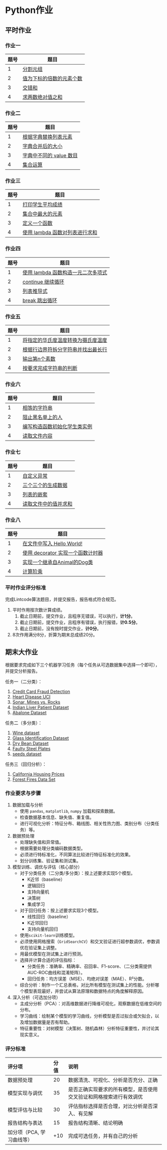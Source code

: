 # Python作业

## 平时作业

### 作业一

| 题号 | 题目                                                         |
| ---- | ------------------------------------------------------------ |
| 1    | [分割元组](https://www.lintcode.com/problem/3137/?showListFe=true&page=1&problemTypeId=8&pageSize=50) |
| 2    | [值为下标的倍数的元素个数](https://www.lintcode.com/problem/3174/?showListFe=true&page=1&problemTypeId=8&pageSize=50) |
| 3    | [交错和](https://www.lintcode.com/problem/3167/?showListFe=true&page=1&problemTypeId=8&pageSize=50) |
| 4    | [求两数绝对值之和](https://www.lintcode.com/problem/3166/?showListFe=true&page=1&problemTypeId=8&pageSize=50) |

### 作业二

| 题号 | 题目                                                         |
| ---- | ------------------------------------------------------------ |
| 1    | [根据字典替换列表元素](https://www.lintcode.com/problem/3144/?showListFe=true&page=1&problemTypeId=8&pageSize=50) |
| 2    | [字典合并后的大小](https://www.lintcode.com/problem/3143/?showListFe=true&page=1&problemTypeId=8&pageSize=50) |
| 3    | [字典中不同的 value 数目](https://www.lintcode.com/problem/3142/?showListFe=true&page=1&problemTypeId=8&pageSize=50) |
| 4    | [集合运算](https://www.lintcode.com/problem/3140/?showListFe=true&page=1&problemTypeId=8&pageSize=50) |

### 作业三

| 题号 | 题目                                                         |
| ---- | ------------------------------------------------------------ |
| 1    | [打印学生平均成绩](https://www.lintcode.com/problem/2932/?showListFe=true&page=1&problemTypeId=8&pageSize=50) |
| 2    | [集合中最大的元素](https://www.lintcode.com/problem/3139/?showListFe=true&page=1&problemTypeId=8&pageSize=50) |
| 3    | [定义一个函数](https://www.lintcode.com/problem/2960/?showListFe=true&page=1&problemTypeId=8&pageSize=50) |
| 4    | [使用 lambda 函数对列表进行求和](https://www.lintcode.com/problem/3158/?showListFe=true&page=1&problemTypeId=8&pageSize=50) |

### 作业四

| 题号 | 题目                                                         |
| ---- | ------------------------------------------------------------ |
| 1    | [使用 lambda 函数构造一元二次多项式](https://www.lintcode.com/problem/3148/?showListFe=true&page=1&problemTypeId=8&pageSize=50) |
| 2    | [continue 继续循环](https://www.lintcode.com/problem/2412/?showListFe=true&page=2&problemTypeId=8&pageSize=50) |
| 3    | [列表推导式](https://www.lintcode.com/problem/2397/?showListFe=true&page=2&problemTypeId=8&pageSize) |
| 4    | [break 跳出循环](https://www.lintcode.com/problem/2372/?showListFe=true&page=2&problemTypeId=8&pageSize=50) |

### 作业五

| 题号 | 题目                                                         |
| ---- | ------------------------------------------------------------ |
| 1    | [将指定的华氏度温度转换为摄氏度温度](https://www.lintcode.com/problem/2371/?showListFe=true&page=2&problemTypeId=8&pageSize=50) |
| 2    | [根据行边界符拆分字符串并找出最长行](https://www.lintcode.com/problem/2363/?showListFe=true&page=2&problemTypeId=8&pageSize=50) |
| 3    | [输出第n个素数](https://www.lintcode.com/problem/2364/?showListFe=true&page=2&problemTypeId=8&pageSize=50) |
| 4    | [按要求完成字符串的判断](https://www.lintcode.com/problem/2390/?showListFe=true&page=2&problemTypeId=8&pageSize=50) |

### 作业六

| 题号 | 题目                                                         |
| ---- | ------------------------------------------------------------ |
| 1    | [相等的字符串](https://www.lintcode.com/problem/3356/?showListFe=true&page=1&problemTypeId=8&pageSize=50) |
| 2    | [阻止黑名单上的人](https://www.lintcode.com/problem/2942/?showListFe=true&page=1&problemTypeId=8&pageSize=50) |
| 3    | [编写构造函数初始化学生类实例](https://www.lintcode.com/problem/2511/?showListFe=true&page=2&problemTypeId=8&pageSize=50) |
| 4    | [读取文件内容](https://www.lintcode.com/problem/2170/?showListFe=true&page=4&problemTypeId=8&pageSize=50) |

### 作业七

| 题号 | 题目                                                         |
| ---- | ------------------------------------------------------------ |
| 1    | [自定义异常](https://www.lintcode.com/problem/2158/?showListFe=true&page=4&problemTypeId=8&pageSize=50) |
| 2    | [三个三个的生成数据](https://www.lintcode.com/problem/2169/?showListFe=true&page=4&problemTypeId=8&pageSize=50) |
| 3    | [列表的嵌套](https://www.lintcode.com/problem/2131/?showListFe=true&page=4&problemTypeId=8&pageSize=50) |
| 4    | [读取文件中的值并求和](https://www.lintcode.com/problem/2098/?showListFe=true&page=4&problemTypeId=8&pageSize=50) |

### 作业八

| 题号 | 题目                                                         |
| ---- | ------------------------------------------------------------ |
| 1    | [在文件中写入 Hello World!](https://www.lintcode.com/problem/2105/?showListFe=true&page=4&problemTypeId=8&pageSize=50) |
| 2    | [使用 decorator 实现一个函数计时器](https://www.lintcode.com/problem/2089/?showListFe=true&page=4&problemTypeId=8&pageSize=50) |
| 3    | [实现一个继承自Animal的Dog类](https://www.lintcode.com/problem/2161/?showListFe=true&page=1&problemTypeId=8&tagIds=545&pageSize=50) |
| 4    | [计算阶乘](https://www.lintcode.com/problem/2332/?showListFe=true&page=1&problemTypeId=8&tagIds=518%2C548&pageSize=50) |

### 平时作业评分标准

完成Lintcode算法题目，并提交报告，报告格式符合规范。

1. 平时作用按次数计算成绩。
   1. 截止日期前，提交作业，且程序无错误，可以执行，**计1分**。
   2. 截止日期前，提交作业，且程序有错误，执行报错，**计0.5分**。
   3. 截止日期前，没有按时提交作业，**计0分**。
2. 8次作用满分8分，折算为期末总成绩20分。

## 期末大作业

根据要求完成如下三个机器学习任务（每个任务从可选数据集中选择一个即可），并提交分析报告。

任务一（二分类）：

1. [Credit Card Fraud Detection](https://www.kaggle.com/datasets/mlg-ulb/creditcardfraud)
2. [Heart Disease UCI](https://www.kaggle.com/datasets/cherngs/heart-disease-cleveland-uci)
3. [Sonar, Mines vs. Rocks](https://www.kaggle.com/datasets/taseermehboob9/submarine-sonar-rock-or-mine-dataset)
4. [Indian Liver Patient Dataset](https://www.kaggle.com/datasets/jeevannagaraj/indian-liver-patient-dataset)
5. [Abalone Dataset](https://www.kaggle.com/datasets/rodolfomendes/abalone-dataset)

任务二（多分类）：

1. [Wine dataset](https://www.kaggle.com/datasets/tawfikelmetwally/wine-dataset)
2. [Glass Identification Dataset](https://www.kaggle.com/datasets/uciml/glass)
3. [Dry Bean Dataset](https://www.kaggle.com/datasets/muratkokludataset/dry-bean-dataset)
4. [Faulty Steel Plates](https://www.kaggle.com/datasets/uciml/faulty-steel-plates)
5. [seeds dataset](https://www.kaggle.com/datasets/rwzhang/seeds-dataset)

任务三（回归分析）：

1. [California Housing Prices](https://www.kaggle.com/datasets/camnugent/california-housing-prices)
2. [Forest Fires Data Set](https://www.kaggle.com/datasets/elikplim/forest-fires-data-set)

### 作业要求与步骤

1. 数据加载与分析
   * 使用 `pandas`, `matplotlib`, `numpy` 加载和探索数据。
   * 检查数据基本信息、缺失值、重复值。
   * 进行可视化分析：特征分布、箱线图、相关性热力图、类别分布（分类任务）等。
2. 数据预处理
   * 处理缺失值和异常值。
   * 根据需要处理分类编码数据类型。
   * 必须进行特标准化，不同算法比较进行特征标准化的效果。
   * 划分训练集、验证集和测试集。
3. 模型训练、调优与评估（核心部分）
   * 对于分类任务（二分类/多分类）：按上述要求实现5个模型。
     * K近邻（baseline）
     * 逻辑回归
     * 支持向量机
     * 决策树
     * 集成学习
   * 对于回归任务：按上述要求实现3个模型。
     * 线性回归（baseline）
     * K近邻回归
     * 支持向量机回归
   * 使用`scikit-learn`训练模型。
   * 必须使用网格搜索（`GridSearchCV`）和交叉验证进行超参数调优，参数调优在验证集上调整。
   * 用最优模型在测试集上进行预测。
   * 选择并计算合适的评估指标：
     * 分类任务：准确率、精确率、召回率、F1-score、（二分类需提供AUC-ROC曲线和混淆矩阵）。
     * 回归任务：均方误差（MSE）、均绝对误差（MAE）、R²分数。
   * 综合分析：制作一个汇总表格，对比所有模型在测试集上的性能。分析哪个模型表现最好，并尝试从算法原理和数据特点的角度解释原因。
4. 深入分析（可选加分项）
   * 主成分分析（PCA）：对高维数据进行降维可视化，观察数据在低维空间的分布。
   * 学习曲线：绘制某个模型的学习曲线，分析模型是否过拟合或欠拟合，以及增加数据量是否有帮助。
   * 特征重要性：对树模型（决策树、随机森林）分析特征重要性，并讨论其现实意义。

### 评分标准

| 评分项                    | 分值 | 说明                                                         |
| :------------------------ | :--- | :----------------------------------------------------------- |
| 数据预处理                | 20   | 数据清洗、可视化、分析是否充分、正确                         |
| 模型实现与调优            | 35   | 是否正确实现要求的所有模型，是否使用交叉验证和网格搜索进行有效调优 |
| 模型评估与比较            | 30   | 评估指标选择是否合理，对比分析是否深入、有见解               |
| 报告结构与表达            | 15   | 报告结构清晰、结论明确                                       |
| 加分项（PCA, 学习曲线等） | +10  | 完成可选任务，并有自己的分析                                 |

